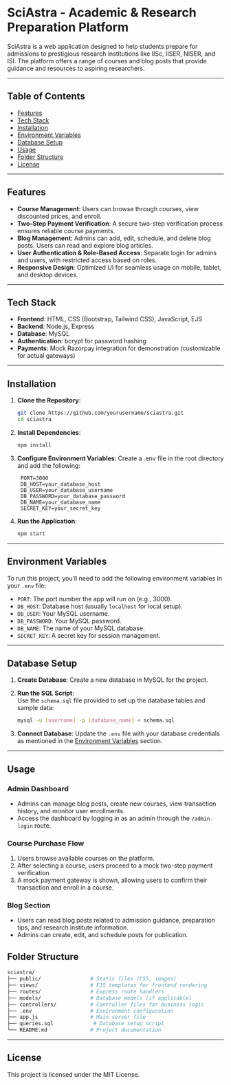 # SciAstra - Academic & Research Preparation Platform

SciAstra is a web application designed to help students prepare for admissions to prestigious research institutions like IISc, IISER, NISER, and ISI. The platform offers a range of courses and blog posts that provide guidance and resources to aspiring researchers.

---

## Table of Contents
- [Features](#features)
- [Tech Stack](#tech-stack)
- [Installation](#installation)
- [Environment Variables](#environment-variables)
- [Database Setup](#database-setup)
- [Usage](#usage)
- [Folder Structure](#folder-structure)
- [License](#license)

---

## Features

- **Course Management**: Users can browse through courses, view discounted prices, and enroll.
- **Two-Step Payment Verification**: A secure two-step verification process ensures reliable course payments.
- **Blog Management**: Admins can add, edit, schedule, and delete blog posts. Users can read and explore blog articles.
- **User Authentication & Role-Based Access**: Separate login for admins and users, with restricted access based on roles.
- **Responsive Design**: Optimized UI for seamless usage on mobile, tablet, and desktop devices.

---

## Tech Stack

- **Frontend**: HTML, CSS (Bootstrap, Tailwind CSS), JavaScript, EJS
- **Backend**: Node.js, Express
- **Database**: MySQL
- **Authentication**: bcrypt for password hashing
- **Payments**: Mock Razorpay integration for demonstration (customizable for actual gateways)

---

## Installation

1. **Clone the Repository**:
   ```bash
   git clone https://github.com/yourusername/sciastra.git
   cd sciastra

2. **Install Dependencies**:
   ```bash
   npm install

3. **Configure Environment Variables**:
   Create a .env file in the root directory and add the following:
   ```plaintext
    PORT=3000
    DB_HOST=your_database_host
    DB_USER=your_database_username
    DB_PASSWORD=your_database_password
    DB_NAME=your_database_name
    SECRET_KEY=your_secret_key

4. **Run the Application**:
    ```bash
    npm start

---

## Environment Variables

To run this project, you’ll need to add the following environment variables in your `.env` file:

- `PORT`: The port number the app will run on (e.g., 3000).
- `DB_HOST`: Database host (usually `localhost` for local setup).
- `DB_USER`: Your MySQL username.
- `DB_PASSWORD`: Your MySQL password.
- `DB_NAME`: The name of your MySQL database.
- `SECRET_KEY`: A secret key for session management.

---

## Database Setup

1. **Create Database**: 
   Create a new database in MySQL for the project.

2. **Run the SQL Script**:  
   Use the `schema.sql` file provided to set up the database tables and sample data:

   ```bash
   mysql -u [username] -p [database_name] < schema.sql

3. **Connect Database**:
   Update the `.env` file with your database credentials as mentioned in the [Environment Variables](#environment-variables) section.

---

## Usage

### Admin Dashboard
- Admins can manage blog posts, create new courses, view transaction history, and monitor user enrollments.
- Access the dashboard by logging in as an admin through the `/admin-login` route.

### Course Purchase Flow
1. Users browse available courses on the platform.
2. After selecting a course, users proceed to a mock two-step payment verification.
3. A mock payment gateway is shown, allowing users to confirm their transaction and enroll in a course.

### Blog Section
- Users can read blog posts related to admission guidance, preparation tips, and research institute information.
- Admins can create, edit, and schedule posts for publication.


## Folder Structure

```bash
sciastra/
├── public/                # Static files (CSS, images)
├── views/                 # EJS templates for frontend rendering
├── routes/                # Express route handlers
├── models/                # Database models (if applicable)
├── controllers/           # Controller files for business logic
├── .env                   # Environment configuration
├── app.js                 # Main server file
├── queries.sql             # Database setup script
└── README.md              # Project documentation
```

---

## License
This project is licensed under the MIT License.
